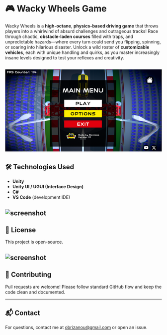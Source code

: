 
# 🎮 Wacky Wheels Game

Wacky Wheels is a **high-octane**, **physics-based driving game** that throws players into a whirlwind of absurd challenges and outrageous tracks! Race through chaotic, **obstacle-laden courses** filled with traps, and unpredictable hazards—where every turn could send you flipping, spinning, or soaring into hilarious disaster. Unlock a wild roster of **customizable vehicles**, each with unique handling and quirks, as you master increasingly insane levels designed to test your reflexes and creativity.

![screenshot](Images/1.PNG)
---

## 🛠️ Technologies Used

- **Unity**
- **Unity UI / UGUI (Interface Design)**
- **C#**
- **VS Code** (development IDE)

![screenshot](Images/2.PNG)
---

## 📄 License

This project is open-source.

![screenshot](Images/6.PNG)
---

## 🤝 Contributing

Pull requests are welcome! Please follow standard GitHub flow and keep the code clean and documented.

---

## 📬 Contact

For questions, contact me at [obrizanou@gmail.com](mailto:obrizanou@gmail.com) or open an issue.
